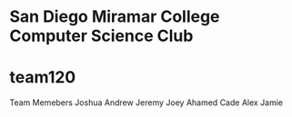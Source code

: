 # San Diego Miramar College Computer Science Club

# team120

Team Memebers
Joshua
Andrew
Jeremy
Joey
Ahamed
Cade
Alex
Jamie
